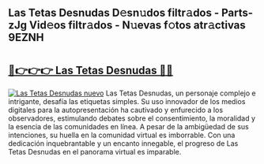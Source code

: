 ## Las Tetas Desnudas D𝚎sn𝚞dos filtr𝚊dos - Parts-zJg Vid𝚎os filtr𝚊dos - N𝚞evas f𝚘tos atr𝚊ctivas 9EZNH

# <h2><a href="http://mb701u.tromn.icu/?c=Las+Tetas+Desnudas">🔗👉👉👉 Las Tetas Desnudas 🔗🔗</a></h2>

[![Las Tetas Desnudas nuevo](https://i.imgur.com/pEAQMta.gif)](http://mb701u.tromn.icu/?c=Las+Tetas+Desnudas)
Las Tetas Desnudas, un personaje complejo e intrigante, desafía las etiquetas simples. Su uso innovador de los medios digitales para la autopresentación ha cautivado y enfurecido a los observadores, estimulando debates sobre el consentimiento, la moralidad y la esencia de las comunidades en línea. A pesar de la ambigüedad de sus intenciones, su huella en la comunidad virtual es imborrable. Con una dedicación inquebrantable y un encanto innegable, el progreso de Las Tetas Desnudas en el panorama virtual es imparable.

